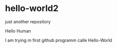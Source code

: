 # hello-world2
just another repository

Hello Human

I am trying m first github programm calle Hello-World
